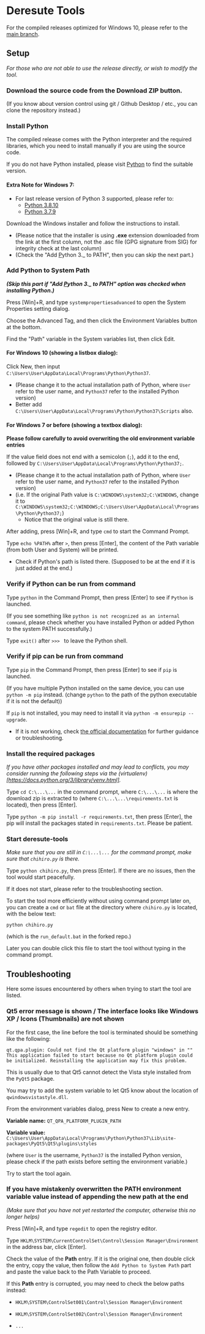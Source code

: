 # Deresute Tools

For the compiled releases optimized for Windows 10, please refer to the [main branch](https://github.com/deresute-tools/deresute-tools).

## Setup

_For those who are not able to use the release directly, or wish to modify the tool._

### Download the source code from the Download ZIP button.

(If you know about version control using git / Github Desktop / etc., you can clone the repository instead.)

### Install Python

The compiled release comes with the Python interpreter and the required libraries, which you need to install manually if you are using the source code.

If you do not have Python installed, please visit [Python](https://www.python.org/downloads/) to find the suitable version.

#### Extra Note for Windows 7: 
- For last release version of Python 3 supported, please refer to:
  - [Python 3.8.10](https://www.python.org/downloads/release/python-3810/)
  - [Python 3.7.9](https://www.python.org/downloads/release/python-379/)

Download the Windows installer and follow the instructions to install.
- (Please notice that the installer is using **.exe** extension downloaded from the link at the first column, not the .asc file (GPG signature from SIG) for integrity check at the last column)
- (Check the "Add <ins>P</ins>ython 3.\_ to PATH", then you can skip the next part.)

### Add Python to System Path

***(Skip this part if "Add <ins>P</ins>ython 3.\_ to PATH" option was checked when installing Python.)***

Press \[Win\]+R, and type `systempropertiesadvanced` to open the System Properties setting dialog.

Choose the Advanced Tag, and then click the Environment Variables button at the bottom.

Find the "Path" variable in the System variables list, then click Edit.

#### For Windows 10 (showing a listbox dialog):

Click New, then input `C:\Users\User\AppData\Local\Programs\Python\Python37`.
- (Please change it to the actual installation path of Python, where `User` refer to the user name, and `Python37` refer to the installed Python version)
- Better add `C:\Users\User\AppData\Local\Programs\Python\Python37\Scripts` also.

#### For Windows 7 or before (showing a textbox dialog):

**Please follow carefully to avoid overwriting the old environment variable entries**

If the value field does not end with a semicolon (`;`), add it to the end, followed by `C:\Users\User\AppData\Local\Programs\Python\Python37;`.
- (Please change it to the actual installation path of Python, where `User` refer to the user name, and `Python37` refer to the installed Python version)
- (i.e. If the original Path value is `C:\WINDOWS\system32;C:\WINDOWS`, change it to `C:\WINDOWS\system32;C:\WINDOWS;C:\Users\User\AppData\Local\Programs\Python\Python37;`)
  - Notice that the original value is still there.

After adding, press \[Win\]+R, and type `cmd` to start the Command Prompt.

Type `echo %PATH%` after `>`, then press \[Enter\], the content of the Path variable (from both User and System) will be printed.

- Check if Python's path is listed there. (Supposed to be at the end if it is just added at the end.)

### Verify if Python can be run from command

Type `python` in the Command Prompt, then press \[Enter\] to see if `Python` is launched.

(If you see something like `python is not recognized as an internal command`, please check whether you have installed Python or added Python to the system PATH successfully.)

Type `exit()` after `>>> ` to leave the Python shell.

### Verify if pip can be run from command

Type `pip` in the Command Prompt, then press \[Enter\] to see if `pip` is launched.

(If you have multiple Python installed on the same device, you can use `python -m pip` instead. (change `python` to the path of the python executable if it is not the default))

If `pip` is not installed, you may need to install it via `python -m ensurepip --upgrade`.

- If it is not working, check [the official documentation](https://pip.pypa.io/en/stable/installation/) for further guidance or troubleshooting.

### Install the required packages

*If you have other packages installed and may lead to conflicts, you may consider running the following steps via the (virtualenv)[https://docs.python.org/3/library/venv.html].*

Type `cd C:\...\...` in the command prompt, where `C:\...\...` is where the download zip is extracted to (where `C:\...\...\requirements.txt` is located), then press \[Enter\].

Type `python -m pip install -r requirements.txt`, then press \[Enter\], the pip will install the packages stated in `requirements.txt`. Please be patient.

### Start deresute-tools

*Make sure that you are still in `C:\...\...` for the command prompt, make sure that `chihiro.py` is there.*

Type `python chihiro.py`, then press \[Enter\]. If there are no issues, then the tool would start peacefully.

If it does not start, please refer to the troubleshooting section.

To start the tool more efficiently without using command prompt later on, you can create a `cmd` or `bat` file at the directory where `chihiro.py` is located, with the below text:

```
python chihiro.py
```

(which is the `run_default.bat` in the forked repo.)

Later you can double click this file to start the tool without typing in the command prompt.

## Troubleshooting

Here some issues encountered by others when trying to start the tool are listed.

### Qt5 error message is shown / The interface looks like Windows XP / Icons (Thumbnails) are not shown

For the first case, the line before the tool is terminated should be something like the following:

```
qt.qpa.plugin: Could not find the Qt platform plugin "windows" in ""
This application failed to start because no Qt platform plugin could be initialized. Reinstalling the application may fix this problem.
```

This is usually due to that Qt5 cannot detect the Vista style installed from the `PyQt5` package.

You may try to add the system variable to let Qt5 know about the location of `qwindowsvistastyle.dll`.

From the environment variables dialog, press New to create a new entry.

**Variable name:** `QT_QPA_PLATFORM_PLUGIN_PATH`

**Variable value:** `C:\Users\User\AppData\Local\Programs\Python\Python37\Lib\site-packages\PyQt5\Qt5\plugins\styles`

(where `User` is the username, `Python37` is the installed Python version, please check if the path exists before setting the environment variable.)

Try to start the tool again.

### If you have mistakenly overwritten the PATH environment variable value instead of appending the new path at the end

*(Make sure that you have not yet restarted the computer, otherwise this no longer helps)*

Press \[Win\]+R, and type `regedit` to open the registry editor.

Type `HKLM\SYSTEM\CurrentControlSet\Control\Session Manager\Environment` in the address bar, click \[Enter\].

Check the value of the **Path** entry. If it is the original one, then double click the entry, copy the value, then follow the `Add Python to System Path` part and paste the value back to the Path Variable to proceed.

If this **Path** entry is corrupted, you may need to check the below paths instead:

- `HKLM\SYSTEM\ControlSet001\Control\Session Manager\Environment`

- `HKLM\SYSTEM\ControlSet002\Control\Session Manager\Environment`

- `...`
